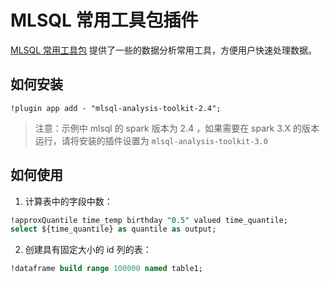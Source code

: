 # MLSQL 常用工具包插件

[MLSQL 常用工具包](https://github.com/allwefantasy/mlsql-plugins/tree/master/mlsql-analysis-toolkit) 提供了一些的数据分析常用工具，方便用户快速处理数据。

## 如何安装

```
!plugin app add - "mlsql-analysis-toolkit-2.4";
```

> 注意：示例中 mlsql 的 spark 版本为 2.4 ，如果需要在 spark 3.X 的版本运行，请将安装的插件设置为 `mlsql-analysis-toolkit-3.0`


## 如何使用

1. 计算表中的字段中数：

```sql
!approxQuantile time_temp birthday "0.5" valued time_quantile;
select ${time_quantile} as quantile as output;
```


2. 创建具有固定大小的 id 列的表：

 ```sql
!dataframe build range 100000 named table1;
```



